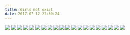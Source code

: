 ```yaml
---
title: Girls not exist
date: 2017-07-12 22:30:24
---
```

![](http://ws3.sinaimg.cn/mw600/852a13f1ly1fi7kv1u7p7j20xc0m8aer.jpg)
![](http://ws4.sinaimg.cn/mw600/852a13f1ly1fi7kufc6olj20zk0nqdjx.jpg)
![](http://wx4.sinaimg.cn/mw600/9e6b7fdbly1fi7hpogzesj20c63ba4fw.jpg)
![](http://wx1.sinaimg.cn/mw600/661eb95cly1fhqev9revgj20px12w0xf.jpg)
![](http://wx4.sinaimg.cn/mw600/661eb95cly1fhqeva9sxwj212w0pxgp4.jpg)
![](http://wx4.sinaimg.cn/mw600/661eb95cly1fhqevao2yfj20px12wn0x.jpg)
![](http://wx1.sinaimg.cn/mw600/661eb95cgy1fhpj34tqrfj20ef0qx433.jpg)
![](http://ws3.sinaimg.cn/mw600/e754c107gy1fi7ii19eq0j20pe0l73zy.jpg)
![](http://wx2.sinaimg.cn/thumb180/005KCZAfgy1fi7i3insflg30a005me87.gif)
![](http://wx3.sinaimg.cn/mw600/e754c107gy1fi7hzv5wh7j20go0p0qog.jpg)
![](http://wx2.sinaimg.cn/mw600/6c560b83gy1fi7hf0ujiej20g00sg477.jpg)
![](http://ws2.sinaimg.cn/mw600/852a13f1ly1fi7fcoad0uj20zk0mqadf.jpg)
![](http://ws1.sinaimg.cn/mw600/852a13f1ly1fi7fbntihhj20sg0izq68.jpg)
![](http://wx3.sinaimg.cn/mw600/83c31136gy1fi7f2lbtv7j20k40u8tbj.jpg)
![](http://wx4.sinaimg.cn/mw600/83c31136gy1fi7f1q7355j20nm0vtwoq.jpg)
![](http://wx1.sinaimg.cn/thumb180/661eb95cgy1fhpj31xjspg20870jie83.gif)
![](http://ws1.sinaimg.cn/mw600/852a13f1ly1fi6vtbwyo2j20sg16m79e.jpg)
![](http://wx4.sinaimg.cn/mw600/852a13f1ly1fi6vt2k18rj20i20c1tae.jpg)
![](http://ws2.sinaimg.cn/mw600/852a13f1ly1fi6vstjgyxj20i20r2wjz.jpg)
![](http://wx4.sinaimg.cn/mw600/006t2BkZly1fi4jjvxm3fj30nn0yawiu.jpg)
